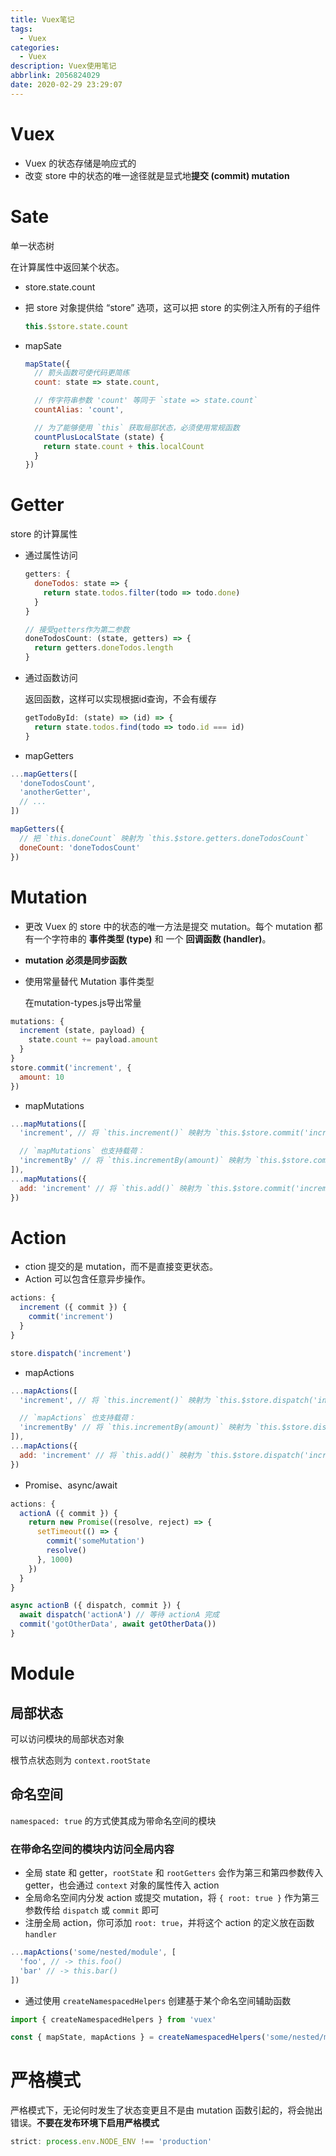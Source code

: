 ```yaml
---
title: Vuex笔记
tags:
  - Vuex
categories:
  - Vuex
description: Vuex使用笔记
abbrlink: 2056824029
date: 2020-02-29 23:29:07
---
```

# Vuex

* Vuex 的状态存储是响应式的
* 改变 store 中的状态的唯一途径就是显式地**提交 (commit) mutation**

# Sate

单一状态树

在计算属性中返回某个状态。

* store.state.count

* 把 store 对象提供给 “store” 选项，这可以把 store 的实例注入所有的子组件

  ```javascript
  this.$store.state.count
  ```

* mapSate

  ```javascript
  mapState({
    // 箭头函数可使代码更简练
    count: state => state.count,
  
    // 传字符串参数 'count' 等同于 `state => state.count`
    countAlias: 'count',
  
    // 为了能够使用 `this` 获取局部状态，必须使用常规函数
    countPlusLocalState (state) {
      return state.count + this.localCount
    }
  })
  ```



# Getter

store 的计算属性

* 通过属性访问

  ```javascript
  getters: {
    doneTodos: state => {
      return state.todos.filter(todo => todo.done)
    }
  }
  
  // 接受getters作为第二参数
  doneTodosCount: (state, getters) => {
    return getters.doneTodos.length
  }
  ```

* 通过函数访问

  返回函数，这样可以实现根据id查询，不会有缓存

  ```javascript
  getTodoById: (state) => (id) => {
    return state.todos.find(todo => todo.id === id)
  }
  ```

* mapGetters

```javascript
...mapGetters([
  'doneTodosCount',
  'anotherGetter',
  // ...
])

mapGetters({
  // 把 `this.doneCount` 映射为 `this.$store.getters.doneTodosCount`
  doneCount: 'doneTodosCount'
})
```

# Mutation

* 更改 Vuex 的 store 中的状态的唯一方法是提交 mutation。每个 mutation 都有一个字符串的 **事件类型 (type)** 和 一个 **回调函数 (handler)**。

* **mutation 必须是同步函数**

* 使用常量替代 Mutation 事件类型

  在mutation-types.js导出常量

```javascript
mutations: {
  increment (state, payload) {
    state.count += payload.amount
  }
}
store.commit('increment', {
  amount: 10
})
```

* mapMutations

```javascript
...mapMutations([
  'increment', // 将 `this.increment()` 映射为 `this.$store.commit('increment')`

  // `mapMutations` 也支持载荷：
  'incrementBy' // 将 `this.incrementBy(amount)` 映射为 `this.$store.commit('incrementBy', amount)`
]),
...mapMutations({
  add: 'increment' // 将 `this.add()` 映射为 `this.$store.commit('increment')`
})
```

# Action

- ction 提交的是 mutation，而不是直接变更状态。
- Action 可以包含任意异步操作。

```javascript
actions: {
  increment ({ commit }) {
    commit('increment')
  }
}

store.dispatch('increment')
```

* mapActions

```javascript
...mapActions([
  'increment', // 将 `this.increment()` 映射为 `this.$store.dispatch('increment')`

  // `mapActions` 也支持载荷：
  'incrementBy' // 将 `this.incrementBy(amount)` 映射为 `this.$store.dispatch('incrementBy', amount)`
]),
...mapActions({
  add: 'increment' // 将 `this.add()` 映射为 `this.$store.dispatch('increment')`
})
```

* Promise、async/await

```javascript
actions: {
  actionA ({ commit }) {
    return new Promise((resolve, reject) => {
      setTimeout(() => {
        commit('someMutation')
        resolve()
      }, 1000)
    })
  }
}

async actionB ({ dispatch, commit }) {
  await dispatch('actionA') // 等待 actionA 完成
  commit('gotOtherData', await getOtherData())
}
```

# Module

## 局部状态

可以访问模块的局部状态对象

根节点状态则为 `context.rootState`

## 命名空间

`namespaced: true` 的方式使其成为带命名空间的模块

### 在带命名空间的模块内访问全局内容

* 全局 state 和 getter，`rootState` 和 `rootGetters` 会作为第三和第四参数传入 getter，也会通过 `context` 对象的属性传入 action
* 全局命名空间内分发 action 或提交 mutation，将 `{ root: true }` 作为第三参数传给 `dispatch` 或 `commit` 即可
* 注册全局 action，你可添加 `root: true`，并将这个 action 的定义放在函数 `handler`

```javascript
...mapActions('some/nested/module', [
  'foo', // -> this.foo()
  'bar' // -> this.bar()
])
```

* 通过使用 `createNamespacedHelpers` 创建基于某个命名空间辅助函数

```javascript
import { createNamespacedHelpers } from 'vuex'

const { mapState, mapActions } = createNamespacedHelpers('some/nested/module')
```



# 严格模式

严格模式下，无论何时发生了状态变更且不是由 mutation 函数引起的，将会抛出错误。**不要在发布环境下启用严格模式**

```javascript
strict: process.env.NODE_ENV !== 'production'
```

